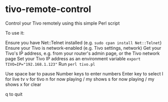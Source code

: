 # tivo-remote-control
Control your Tivo remotely using this simple Perl script

To use it:

Ensure you have Net::Telnet installed (e.g. `sudo cpan install Net::Telnet`)
Ensure your Tivo is network-enabled (e.g. Tivo settings, network)
Get your Tivo's IP address, e.g. from your router's admin page, or the Tivo network page
Set your Tivo IP address as an environment variable `export TIVO=IP="192.168.1.123"`
Run `perl tivo.pl`


Use space bar to pause
Number keys to enter numbers
Enter key to select
l for live tv
v for tivo
n for now playing / my shows
s for now playing / my shows
x for clear

q to quit



